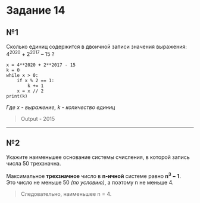 # Задание 14
## №1

Сколько единиц содержится в двоичной записи значения выражения: 4<sup>2020</sup> + 2<sup>2017</sup> – 15 ?

```
x = 4**2020 + 2**2017 - 15
k = 0
while x > 0:
    if x % 2 == 1:
        k += 1
    x = x // 2
print(k)
```
<i>Где x - выражение, k - количество единиц</i>
> Output - 2015

--------------------------------------------
## №2

Укажите наименьшее основание системы счисления, в которой запись числа 50 трехзначна.

Максимальное <b>трехзначное</b> число в <b>n-ичной</b> системе равно <b>n<sup>3</sup> − 1</b>. <br/>
Это число не меньше 50 <i>(по условию)</i>, а поэтому n не меньше 4. 
 > Следовательно, наименьшее n = 4.
